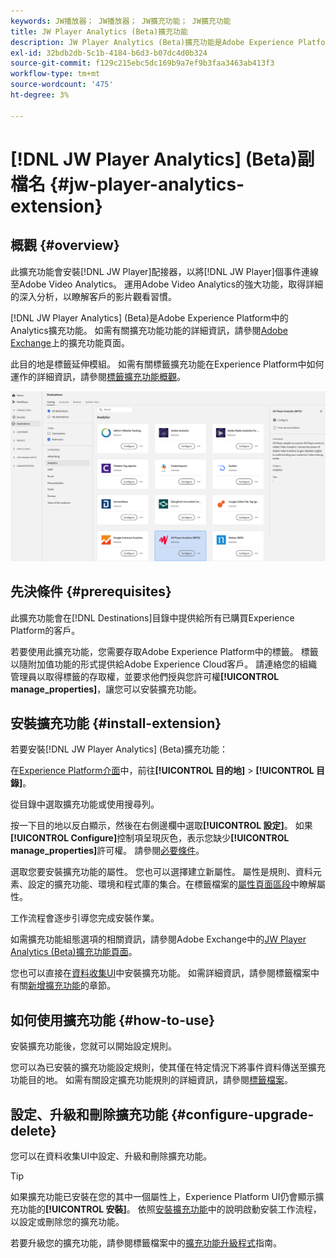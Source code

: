 ```yaml
---
keywords: JW播放器； JW播放器； JW擴充功能； JW擴充功能
title: JW Player Analytics (Beta)擴充功能
description: JW Player Analytics (Beta)擴充功能是Adobe Experience Platform中的分析目的地。 如需擴充功能的相關詳細資訊，請參閱Adobe Exchange上的擴充功能頁面。
exl-id: 32bdb2db-5c1b-4184-b6d3-b07dc4d0b324
source-git-commit: f129c215ebc5dc169b9a7ef9b3faa3463ab413f3
workflow-type: tm+mt
source-wordcount: '475'
ht-degree: 3%

---
```


# [!DNL JW Player Analytics] (Beta)副檔名 {#jw-player-analytics-extension}

## 概觀 {#overview}

此擴充功能會安裝[!DNL JW Player]配接器，以將[!DNL JW Player]個事件連線至Adobe Video Analytics。 運用Adobe Video Analytics的強大功能，取得詳細的深入分析，以瞭解客戶的影片觀看習慣。

[!DNL JW Player Analytics] (Beta)是Adobe Experience Platform中的Analytics擴充功能。 如需有關擴充功能功能的詳細資訊，請參閱[Adobe Exchange](https://exchange.adobe.com/experiencecloud.details.101523.jw-player-analytics-launch-extension.html)上的擴充功能頁面。

此目的地是標籤延伸模組。 如需有關標籤擴充功能在Experience Platform中如何運作的詳細資訊，請參閱[標籤擴充功能概觀](../launch-extensions/overview.md)。

![JW Analytics擴充功能](../../assets/catalog/analytics/jw-analytics/catalog.png)

## 先決條件 {#prerequisites}

此擴充功能會在[!DNL Destinations]目錄中提供給所有已購買Experience Platform的客戶。

若要使用此擴充功能，您需要存取Adobe Experience Platform中的標籤。 標籤以隨附加值功能的形式提供給Adobe Experience Cloud客戶。 請連絡您的組織管理員以取得標籤的存取權，並要求他們授與您許可權&#x200B;**[!UICONTROL manage_properties]**，讓您可以安裝擴充功能。

## 安裝擴充功能 {#install-extension}

若要安裝[!DNL JW Player Analytics] (Beta)擴充功能：

在[Experience Platform介面](https://platform.adobe.com/)中，前往&#x200B;**[!UICONTROL 目的地]** > **[!UICONTROL 目錄]**。

從目錄中選取擴充功能或使用搜尋列。

按一下目的地以反白顯示，然後在右側邊欄中選取&#x200B;**[!UICONTROL 設定]**。 如果&#x200B;**[!UICONTROL Configure]**&#x200B;控制項呈現灰色，表示您缺少&#x200B;**[!UICONTROL manage_properties]**&#x200B;許可權。 請參閱[必要條件](#prerequisites)。

選取您要安裝擴充功能的屬性。 您也可以選擇建立新屬性。 屬性是規則、資料元素、設定的擴充功能、環境和程式庫的集合。在標籤檔案的[屬性頁面區段](../../../tags/ui/administration/companies-and-properties.md#properties-page)中瞭解屬性。

工作流程會逐步引導您完成安裝作業。

如需擴充功能組態選項的相關資訊，請參閱Adobe Exchange中的[JW Player Analytics (Beta)擴充功能頁面](https://exchange.adobe.com/experiencecloud.details.101523.jw-player-analytics-launch-extension.html)。

您也可以直接在[資料收集UI](https://experience.adobe.com/#/data-collection/)中安裝擴充功能。 如需詳細資訊，請參閱標籤檔案中有關[新增擴充功能](../../../tags/ui/managing-resources/extensions/overview.md#add-a-new-extension)的章節。

## 如何使用擴充功能 {#how-to-use}

安裝擴充功能後，您就可以開始設定規則。

您可以為已安裝的擴充功能設定規則，使其僅在特定情況下將事件資料傳送至擴充功能目的地。 如需有關設定擴充功能規則的詳細資訊，請參閱[標籤檔案](../../../tags/ui/managing-resources/rules.md)。

## 設定、升級和刪除擴充功能 {#configure-upgrade-delete}

您可以在資料收集UI中設定、升級和刪除擴充功能。

>[!TIP]
>
>如果擴充功能已安裝在您的其中一個屬性上，Experience Platform UI仍會顯示擴充功能的&#x200B;**[!UICONTROL 安裝]**。 依照[安裝擴充功能](#install-extension)中的說明啟動安裝工作流程，以設定或刪除您的擴充功能。

若要升級您的擴充功能，請參閱標籤檔案中的[擴充功能升級程式](../../../tags/ui/managing-resources/extensions/extension-upgrade.md)指南。
